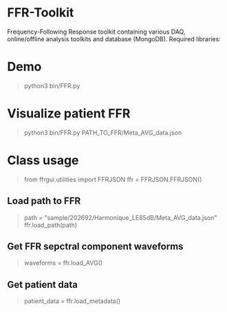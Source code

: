 # FFR-Toolkit

Frequency-Following Response toolkit containing various DAQ, online/offline analysis toolkits and database (MongoDB). Required libraries:


# Demo

> python3 bin/FFR.py

# Visualize patient FFR

> python3 bin/FFR.py PATH_TO_FFR/Meta_AVG_data.json

# Class usage

> from ffrgui.utilities import FFRJSON
> ffr = FFRJSON.FFRJSON()

## Load path to FFR
> path = "sample/202692/Harmonique_LE85dB/Meta_AVG_data.json"
> ffr.load_path(path)

## Get FFR sepctral component waveforms
> waveforms = ffr.load_AVG()

## Get patient data
> patient_data = ffr.load_metadata()
